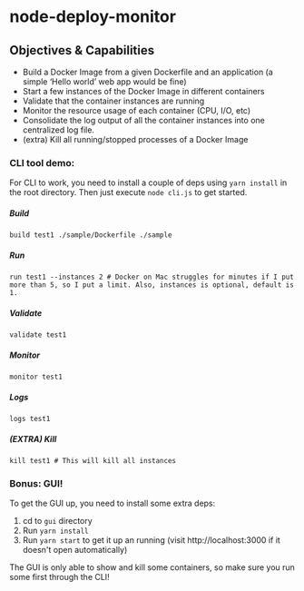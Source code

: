 # node-deploy-monitor

## Objectives & Capabilities
- Build a Docker Image from a given Dockerfile and an application (a simple ‘Hello world’ web app would be fine)
- Start a few instances of the Docker Image in different containers
- Validate that the container instances are running
- Monitor the resource usage of each container (CPU, I/O, etc)
- Consolidate the log output of all the container instances into one centralized log file.
- (extra) Kill all running/stopped processes of a Docker Image

### CLI tool demo:
For CLI to work, you need to install a couple of deps using `yarn install` in the root directory.
Then just execute `node cli.js` to get started.

##### Build
```
build test1 ./sample/Dockerfile ./sample
```

##### Run
```
run test1 --instances 2 # Docker on Mac struggles for minutes if I put more than 5, so I put a limit. Also, instances is optional, default is 1.
```

##### Validate
```
validate test1
```

##### Monitor
```
monitor test1
```

##### Logs
```
logs test1
```

##### (EXTRA) Kill
```
kill test1 # This will kill all instances
```

### Bonus: GUI!
To get the GUI up, you need to install some extra deps:
1. cd to `gui` directory
2. Run `yarn install`
3. Run `yarn start` to get it up an running (visit http://localhost:3000 if it doesn't open automatically)

The GUI is only able to show and kill some containers, so make sure you run some first through the CLI!
